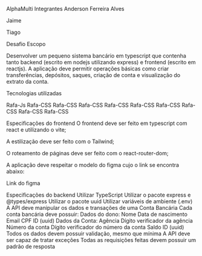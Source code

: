 AlphaMulti
Integrantes
Anderson Ferreira Alves

     

Jaime

Tiago

Desafio
Escopo

Desenvolver um pequeno sistema bancário em typescript que contenha tanto backend (escrito em nodejs utilizando express) e frontend (escrito em reactjs). A aplicação deve permitir operações básicas como criar transferências, depósitos, saques, criação de conta e visualização do extrato da conta.

Tecnologias utilizadas

Rafa-Js Rafa-CSS Rafa-CSS Rafa-CSS Rafa-CSS Rafa-CSS Rafa-CSS Rafa-CSS Rafa-CSS Rafa-CSS

Especificações do frontend
O frontend deve ser feito em typescript com react e utilizando o vite;

A estilização deve ser feito com o Tailwind;

O roteamento de páginas deve ser feito com o react-router-dom;

A aplicação deve respeitar o modelo do figma cujo o link se encontra abaixo:

Link do figma

Especificações do backend
Utilizar TypeScript
Utilizar o pacote express e @types/express
Utilizar o pacote uuid
Utilizar variáveis de ambiente (.env)
A API deve manipular os dados e transações de uma Conta Bancária
Cada conta bancária deve possuir:
Dados do dono:
Nome
Data de nascimento
Email
CPF
ID (uuid)
Dados da Conta:
Agência
Dígito verificador da agência
Número da conta
Dígito verificador do número da conta
Saldo
ID (uuid)
Todos os dados devem possuir validação, mesmo que mínima
A API deve ser capaz de tratar exceções
Todas as requisições feitas devem possuir um padrão de resposta
